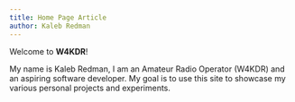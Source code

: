 ```yaml
---
title: Home Page Article
author: Kaleb Redman
---
```


Welcome to **W4KDR**!

My name is Kaleb Redman, I am an Amateur Radio Operator (W4KDR) and an aspiring software developer. My goal is to use this site to showcase my various personal projects and experiments.
